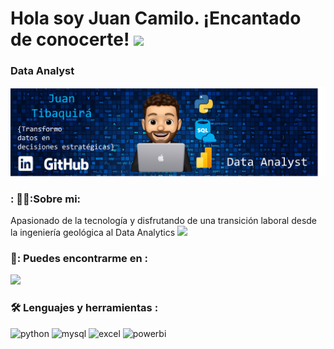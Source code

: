 <h1>
  Hola soy Juan Camilo. ¡Encantado de conocerte!
  <img decoding="async" src="https://media.giphy.com/media/hvRJCLFzcasrR4ia7z/giphy.gif" width="30px"/>
</h1>

### Data Analyst

<div id="header" align="center">
  <img decoding="async" src="Imagen2.png" width="800"/>
</div>

### : 👨‍🔧:Sobre mi: 
Apasionado de la tecnología y disfrutando de una transición laboral desde la ingeniería geológica al Data Analytics <img decoding="async" src="https://media.giphy.com/media/WUlplcMpOCEmTGBtBW/giphy.gif" width="30">

### 🤝: Puedes encontrarme en :
[![](https://img.shields.io/badge/LinkedIn-0077B5?style=for-the-badge&logo=linkedin&logoColor=white)](https://www.linkedin.com/in/jctibaquiram/)


### :hammer_and_wrench: Lenguajes y herramientas :
<div id="header" align="left">
    <img decoding="async" src="https://img.shields.io/badge/Python-3776AB?style=for-the-badge&logo=python&logoColor=white" alt="python"/>
  </a>
    <img decoding="async" src="https://img.shields.io/badge/MySQL-6DB33F?style=for-the-badge&logo=mysql&logoColor=white" alt="mysql"/>
  </a>
 <img decoding="async" src="https://img.shields.io/badge/Microsoft_Excel-217346?style=for-the-badge&logo=microsoft-excel&logoColor=white" alt="excel"/>
  </a>
 <img decoding="async" src="https://img.shields.io/badge/Power_BI-FFBE00?style=for-the-badge&logo=Power-BI&logoColor=white" alt="powerbi"/>
  </a>

</div>
